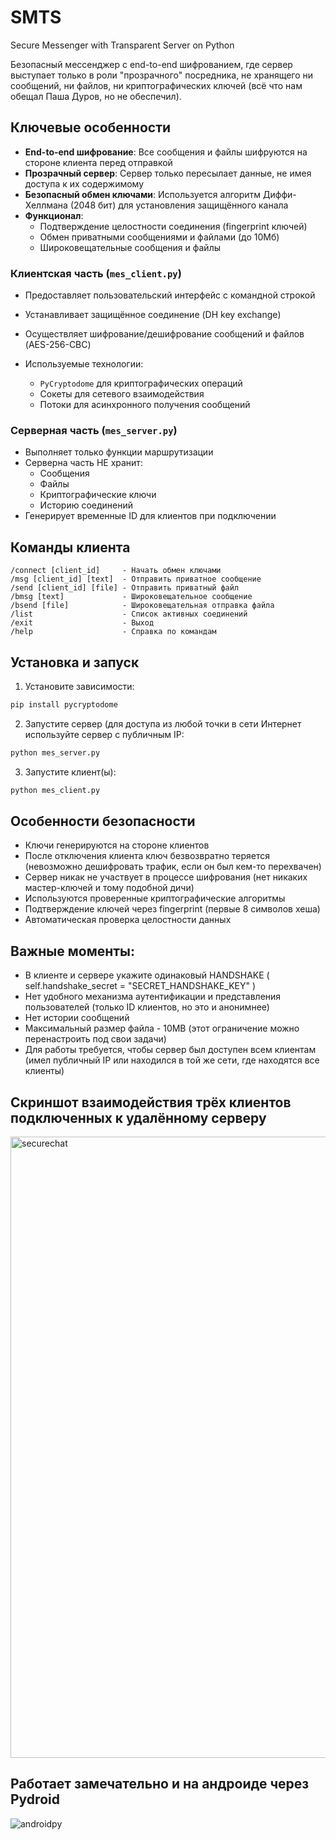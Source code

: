 # SMTS
Secure Messenger with Transparent Server on Python

Безопасный мессенджер с end-to-end шифрованием, где сервер выступает только в роли "прозрачного" посредника, не хранящего ни сообщений, ни файлов, ни криптографических ключей (всё что нам обещал Паша Дуров, но не обеспечил).

## Ключевые особенности

- **End-to-end шифрование**: Все сообщения и файлы шифруются на стороне клиента перед отправкой
- **Прозрачный сервер**: Сервер только пересылает данные, не имея доступа к их содержимому
- **Безопасный обмен ключами**: Используется алгоритм Диффи-Хеллмана (2048 бит) для установления защищённого канала
- **Функционал**:
  - Подтверждение целостности соединения (fingerprint ключей)
  - Обмен приватными сообщениями и файлами (до 10Мб)
  - Широковещательные сообщения и файлы
  
### Клиентская часть (`mes_client.py`)
  - Предоставляет пользовательский интерфейс с командной строкой
  - Устанавливает защищённое соединение (DH key exchange)
  - Осуществляет шифрование/дешифрование сообщений и файлов (AES-256-CBC)
  
- Используемые технологии:
  - `PyCryptodome` для криптографических операций
  - Сокеты для сетевого взаимодействия
  - Потоки для асинхронного получения сообщений

### Серверная часть (`mes_server.py`)

- Выполняет только функции маршрутизации
- Серверна часть НЕ хранит:
  - Сообщения
  - Файлы
  - Криптографические ключи
  - Историю соединений
- Генерирует временные ID для клиентов при подключении

## Команды клиента

```
/connect [client_id]     - Начать обмен ключами
/msg [client_id] [text]  - Отправить приватное сообщение
/send [client_id] [file] - Отправить приватный файл
/bmsg [text]             - Широковещательное сообщение
/bsend [file]            - Широковещательная отправка файла
/list                    - Список активных соединений
/exit                    - Выход
/help                    - Справка по командам
```

## Установка и запуск

1. Установите зависимости:
```bash
pip install pycryptodome
```

2. Запустите сервер (для доступа из любой точки в сети Интернет используйте сервер с публичным IP:
```bash
python mes_server.py
```

3. Запустите клиент(ы):
```bash
python mes_client.py
```

## Особенности безопасности

- Ключи генерируются на стороне клиентов
- После отключения клиента ключ безвозвратно теряется (невозможно дешифровать трафик, если он был кем-то перехвачен)
- Сервер никак не участвует в процессе шифрования (нет никаких мастер-ключей и тому подобной дичи)
- Используются проверенные криптографические алгоритмы
- Подтверждение ключей через fingerprint (первые 8 символов хеша)
- Автоматическая проверка целостности данных


## Важные моменты:
- В клиенте и сервере укажите одинаковый HANDSHAKE ( self.handshake_secret = "SECRET_HANDSHAKE_KEY" )
- Нет удобного механизма аутентификации и представления пользователей (только ID клиентов, но это и анонимнее)
- Нет истории сообщений
- Максимальный размер файла - 10MB (этот ограничение можно перенастроить под свои задачи)
- Для работы требуется, чтобы сервер был доступен всем клиентам (имел публичный IP или находился в той же сети, где находятся все клиенты)

## Скриншот взаимодействия трёх клиентов подключенных к удалённому серверу

<img width="2540" height="994" alt="securechat" src="https://github.com/user-attachments/assets/6f001268-7df7-417b-8d9b-4774d2ada872" />

## Работает замечательно и на андроиде через Pydroid

![androidpy](https://github.com/user-attachments/assets/1d23293a-7430-4761-858d-a7901dcbe2f1)

